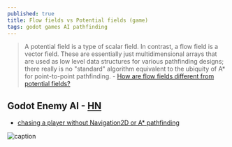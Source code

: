 ```yaml
---
published: true
title: Flow fields vs Potential fields (game)
tags: godot games AI pathfinding
---
```

> A potential field is a type of scalar field. In contrast, a flow field is a vector field. These are essentially just multidimensional arrays that are used as low level data structures for various pathfinding designs; there really is no "standard" algorithm equivalent to the ubiquity of A* for point-to-point pathfinding. - [How are flow fields different from potential fields?](https://gamedev.stackexchange.com/questions/83949/how-are-flow-fields-different-from-potential-fields)

## Godot Enemy AI - [HN](https://news.ycombinator.com/item?id=22848106)
- [chasing a player without Navigation2D or A* pathfinding](https://abitawake.com/news/articles/enemy-ai-chasing-a-player-without-navigation2d-or-a-star-pathfinding)

![caption](https://s3.amazonaws.com/manakeep/users/58991d6d3c545a24383fe280/2020-04-06/twitter-700x400.gif)

